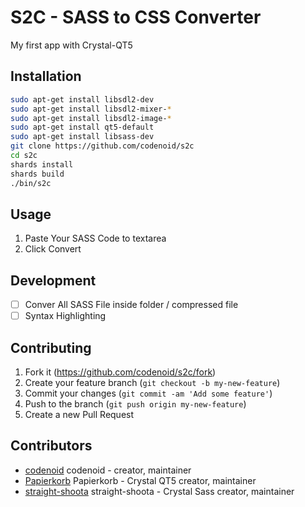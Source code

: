# S2C - SASS to CSS Converter

My first app with Crystal-QT5

## Installation

```bash
sudo apt-get install libsdl2-dev
sudo apt-get install libsdl2-mixer-*
sudo apt-get install libsdl2-image-*
sudo apt-get install qt5-default
sudo apt-get install libsass-dev
git clone https://github.com/codenoid/s2c
cd s2c
shards install
shards build
./bin/s2c
```

## Usage

1. Paste Your SASS Code to textarea
2. Click Convert

## Development

- [ ] Conver All SASS File inside folder / compressed file
- [ ] Syntax Highlighting

## Contributing

1. Fork it (<https://github.com/codenoid/s2c/fork>)
2. Create your feature branch (`git checkout -b my-new-feature`)
3. Commit your changes (`git commit -am 'Add some feature'`)
4. Push to the branch (`git push origin my-new-feature`)
5. Create a new Pull Request

## Contributors

- [codenoid](https://github.com/codenoid) codenoid - creator, maintainer
- [Papierkorb](https://github.com/Papierkorb/qt5.cr) Papierkorb - Crystal QT5 creator, maintainer
- [straight-shoota](https://github.com/straight-shoota/sass.cr) straight-shoota - Crystal Sass creator, maintainer